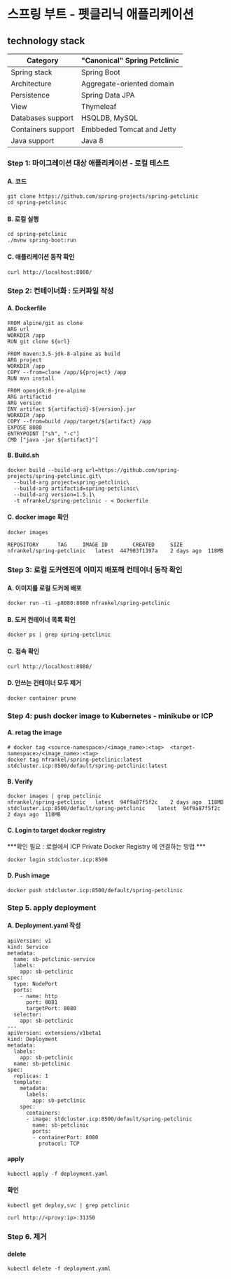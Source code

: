 # 스프링 부트 - 펫클리닉 애플리케이션 

## technology stack

Category | "Canonical" Spring Petclinic
---------|---------
Spring stack	|	Spring Boot
Architecture	|	Aggregate-oriented domain
Persistence	|	Spring Data JPA
View	|	Thymeleaf
Databases support	|	HSQLDB, MySQL
Containers support	|	Embbeded Tomcat and Jetty
Java support	|	Java 8
  


### Step 1: 마이그레이션 대상 애플리케이션 - 로컬 테스트

#### A. 코드 

	git clone https://github.com/spring-projects/spring-petclinic
	cd spring-petclinic

#### B. 로컬 실행 

	cd spring-petclinic
	./mvnw spring-boot:run

#### C. 애플리케이션 동작 확인

	curl http://localhost:8080/

### Step 2: 컨테이너화 : 도커파일 작성

#### A. Dockerfile


	FROM alpine/git as clone
	ARG url
	WORKDIR /app
	RUN git clone ${url}
	
	FROM maven:3.5-jdk-8-alpine as build
	ARG project
	WORKDIR /app
	COPY --from=clone /app/${project} /app
	RUN mvn install
	
	FROM openjdk:8-jre-alpine
	ARG artifactid
	ARG version
	ENV artifact ${artifactid}-${version}.jar
	WORKDIR /app
	COPY --from=build /app/target/${artifact} /app
	EXPOSE 8080
	ENTRYPOINT ["sh", "-c"]
	CMD ["java -jar ${artifact}"] 

#### B. Build.sh

	docker build --build-arg url=https://github.com/spring-projects/spring-petclinic.git\
	  --build-arg project=spring-petclinic\
	  --build-arg artifactid=spring-petclinic\
	  --build-arg version=1.5.1\
	  -t nfrankel/spring-petclinic - < Dockerfile

#### C. docker image 확인

	docker images
	
	REPOSITORY		TAG		IMAGE ID		CREATED		SIZE
	nfrankel/spring-petclinic	latest	447903f1397a	2 days ago	118MB


### Step 3: 로컬 도커엔진에 이미지 배포해 컨테이너 동작 확인

#### A. 이미지를 로컬 도커에 배포 

	docker run -ti -p8080:8080 nfrankel/spring-petclinic

#### B. 도커 컨테이너 목록 확인

	docker ps | grep spring-petclinic
	
#### C. 접속 확인

	curl http://localhost:8080/

#### D. 안쓰는 컨테이너 모두 제거

	docker container prune 

### Step 4: push docker image to Kubernetes - minikube or ICP 

#### A. retag the image

	# docker tag <source-namespace>/<image_name>:<tag>  <target-namespace>/<image_name>:<tag>  
	docker tag nfrankel/spring-petclinic:latest stdcluster.icp:8500/default/spring-petclinic:latest

#### B. Verify 
	
	docker images | grep petclinic
	nfrankel/spring-petclinic	latest	94f9a87f5f2c	2 days ago	118MB
	stdcluster.icp:8500/default/spring-petclinic	latest	94f9a87f5f2c	2 days ago	118MB

#### C. Login to target docker registry
	
***확인 필요 : 로컬에서 ICP Private Docker Registry 에 연결하는 방법  ***

	docker login stdcluster.icp:8500

#### D. Push image

	docker push stdcluster.icp:8500/default/spring-petclinic
		
### Step 5. apply deployment 

#### A. Deployment.yaml 작성

	apiVersion: v1
	kind: Service
	metadata:
	  name: sb-petclinic-service
	  labels:
	    app: sb-petclinic
	spec:
	  type: NodePort
	  ports:
	    - name: http
	      port: 8081
	      targetPort: 8080
	  selector:
	    app: sb-petclinic
	---
	apiVersion: extensions/v1beta1
	kind: Deployment
	metadata:
	  labels:
	    app: sb-petclinic
	  name: sb-petclinic
	spec:
	  replicas: 1
	  template:
	    metadata:
	      labels:
	        app: sb-petclinic
	    spec:
	      containers:
	      - image: stdcluster.icp:8500/default/spring-petclinic
	        name: sb-petclinic
	        ports:
	        - containerPort: 8080
	          protocol: TCP

#### apply

	kubectl apply -f deployment.yaml

#### 확인

	kubectl get deploy,svc | grep petclinic
	
	curl http://<proxy:ip>:31350
	
### Step 6. 제거
	
#### delete
	
	
	kubectl delete -f deployment.yaml
